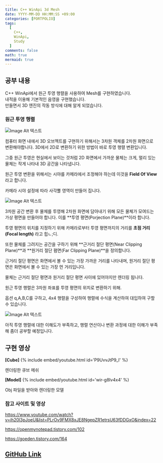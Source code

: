```yaml
---
title: C++ WinApi 3d Mesh
date: YYYY-MM-DD HH:MM:SS +09:00
categories: [PORTPOLIO]
tags:
  [
    C++,
    WinApi,
    Study
  ]
comments: false
math: true
mermaid: true
---
```

## 공부 내용

C++ WinApi에서 원근 투영 행렬을 사용하여 Mesh를 구현하였습니다.  
내적을 이용해 기본적인 음영을 구현했습니다.  
만들면서 3D 엔진의 작동 방식에 대해 알게 되었습니다.

### 원근 투영 행렬

![Image Alt 텍스트]({{site.url}}/assets/img/projection.png )

컴퓨터 화면 내에서 3D 오브젝트를 구현하기 위해서는 3차원 객체를 2차원 화면으로 변환해야합니다. 
3D에서 2D로 변환하기 위한 방법이 바로 투영 행렬 변환입니다.

그중 원근 투영은 현실에서 보이는 것처럼 2D 화면에서 가까운 물체는 크게, 멀리 있는 물체는 작게 나타내 3D 공간을 나타냅니다. 

원근 투영 변환을 위해서는 시야를 카메라에서 조정해야 하는데 이것을 **Field Of View**라고 합니다.

카메라 시야 설정에 따라 사각뿔 영역이 만들어 집니다.

![Image Alt 텍스트]({{site.url}}/assets/img/fov.gif )

3차원 공간 변환 후 물체를 투영해 2차원 화면에 담아내기 위해
모든 물체가 모여드는 가상 평면을 만들어야 합니다. 이를 **투영 평면(Porjection Plane)**이라 합니다.

투영 평면의 위치를 지정하기 위해 카메라로부터 투영 평면까지의 거리를 **초점 거리(Focal length)** 라고 힙ㄴ;디.

또한 물체를 그려지는 공간을 구하기 위해 **근거리 절단 평면(Near Clipping Plane)**과 **원거리 절단 폄면(Far Clipping Plane)**을 정의합니다.

근거리 절단 평면은 화면에서 볼 수 있는 가장 가까운 거리를 나타내며, 원거리 절단 평면은 화면에서 볼 수 있는 가장 먼 거리입니다.

물체는 근거리 절단 평면과 원거리 절단 평면 사이에 있어야지만 렌더링 됩니다.

원근 투영 행렬은 3차원 좌표를 투영 평면의 위치로 변환하기 위해.

옵션 q,A,B,C를 구하고, 4x4 행렬을 구성하여 행렬에 수식을 계산하여 대입하여 구할수 있습니다.

![Image Alt 텍스트]({{site.url}}/assets/img/cal.png )

아직 투영 행렬에 대한 이해도가 부족하고, 행렬 연산이나 변환 과정에 대한 이해가
부족해 좀더 공부할 예정입니다.




## 구현 영상  

**[Cube]**
{% include embed/youtube.html id='P9UvvJtP9_I' %}

렌더링한 큐브 메쉬

**[Model]**
{% include embed/youtube.html id='wir-g8Iv4x4' %}

Obj 파일을 받아와 렌더링한 모델

### 참고 사이트 및 영상

<https://www.youtube.com/watch?v=ih20l3pJoeU&list=PLrOv9FMX8xJE8NgepZR1etrsU63fDDGxO&index=22>

<https://openmynotepad.tistory.com/102>

<https://goeden.tistory.com/164>



## [GitHub Link](https://github.com/miro0325/Engine3D)

